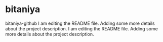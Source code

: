 # bitaniya
bitaniya-github
I am editing the README file. Adding some more details about the project description.
I am editing the README file. Adding some more details about the project description.
